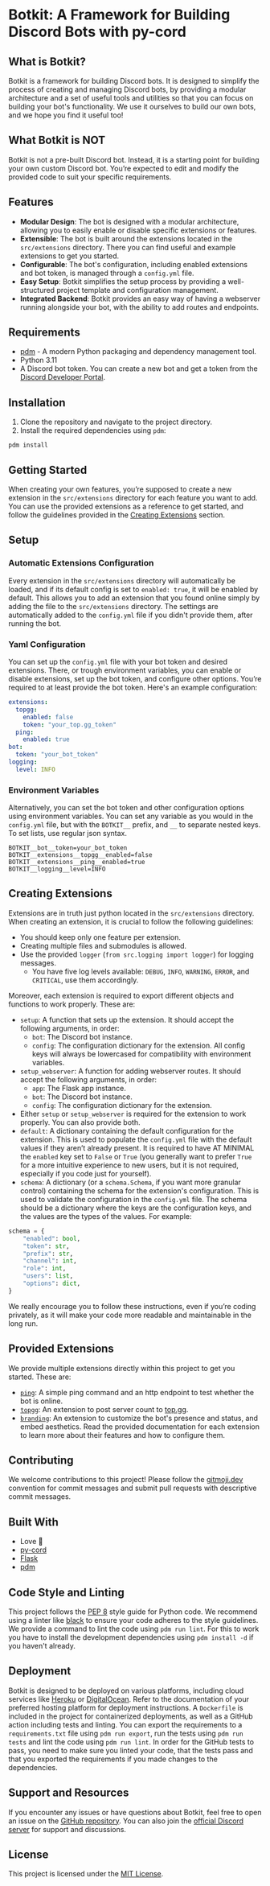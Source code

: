 # Botkit: A Framework for Building Discord Bots with py-cord

## What is Botkit?

Botkit is a framework for building Discord bots.
It is designed to simplify the process of creating and managing Discord bots,
by providing a modular architecture and a set of useful tools and utilities
so that you can focus on building your bot's functionality.
We use it ourselves to build our own bots, and we hope you find it useful too!

## What Botkit is NOT

Botkit is not a pre-built Discord bot. Instead, it is a starting point for building your own custom Discord bot. You’re expected to edit and modify the provided code to suit your specific requirements.

## Features

- **Modular Design**: The bot is designed with a modular architecture, allowing you to easily enable or disable specific extensions or features.
- **Extensible**: The bot is built around the extensions located in the `src/extensions` directory. There you can find useful and example extensions to get you started.
- **Configurable**: The bot's configuration, including enabled extensions and bot token, is managed through a `config.yml` file.
- **Easy Setup**: Botkit simplifies the setup process by providing a well-structured project template and configuration management.
- **Integrated Backend**: Botkit provides an easy way of having a webserver running alongside your bot, with the ability to add routes and endpoints.

## Requirements

- [pdm](https://pdm-project.org/en/latest/) - A modern Python packaging and dependency management tool.
- Python 3.11
- A Discord bot token. You can create a new bot and get a token from the [Discord Developer Portal](https://discord.com/developers/applications).

## Installation

1. Clone the repository and navigate to the project directory.
2. Install the required dependencies using `pdm`:

```
pdm install
```

## Getting Started
When creating your own features, you’re supposed to create a new extension in the `src/extensions` directory for each feature you want to add.
You can use the provided extensions as a reference to get started, and follow the guidelines provided in the [Creating Extensions](#creating-extensions) section.

## Setup

### Automatic Extensions Configuration
Every extension in the `src/extensions` directory will automatically be loaded,
and if its default config is set to `enabled: true`, it will be enabled by default.
This allows you to add an extension that you found online simply by adding the file to the `src/extensions` directory.
The settings are automatically added to the `config.yml` file if you didn't provide them, after running the bot.

### Yaml Configuration
You can set up the `config.yml` file with your bot token and desired extensions. There, or trough environment variables, you can enable or disable extensions, set up the bot token, and configure other options.
You’re required to at least provide the bot token. Here's an example configuration:

```yaml
extensions:
  topgg:
    enabled: false
    token: "your_top.gg_token"
  ping:
    enabled: true
bot:
  token: "your_bot_token"
logging:
  level: INFO
```

### Environment Variables
Alternatively, you can set the bot token and other configuration options using environment variables. You can set any variable as you would in the `config.yml` file, but with the `BOTKIT__` prefix, and `__` to separate nested keys. To set lists, use regular json syntax.
```env
BOTKIT__bot__token=your_bot_token
BOTKIT__extensions__topgg__enabled=false
BOTKIT__extensions__ping__enabled=true
BOTKIT__logging__level=INFO
```

## Creating Extensions

Extensions are in truth just python located in the `src/extensions` directory.
When creating an extension, it is crucial to follow the following guidelines:
- You should keep only one feature per extension.
- Creating multiple files and submodules is allowed.
- Use the provided `logger` (`from src.logging import logger`) for logging messages.
  - You have five log levels available: `DEBUG`, `INFO`, `WARNING`, `ERROR`, and `CRITICAL`, use them accordingly.

Moreover, each extension is required to export different objects and functions to work properly. These are:
- `setup`: A function that sets up the extension. It should accept the following arguments, in order:
  - `bot`: The Discord bot instance.
  - `config`: The configuration dictionary for the extension. All config keys will always be lowercased for compatibility with environment variables.
- `setup_webserver`: A function for adding webserver routes. It should accept the following arguments, in order:
  - `app`: The Flask app instance.
  - `bot`: The Discord bot instance.
  - `config`: The configuration dictionary for the extension.
- Either `setup` or `setup_webserver` is required for the extension to work properly. You can also provide both.
- `default`: A dictionary containing the default configuration for the extension. This is used to populate the `config.yml` file with the default values if they aren’t already present. It is required to have AT MINIMAL the `enabled` key set to `False` or `True` (you generally want to prefer `True` for a more intuitive experience to new users, but it is not required, especially if you code just for yourself).
- `schema`: A dictionary (or a `schema.Schema`, if you want more granular control) containing the schema for the extension's configuration. This is used to validate the configuration in the `config.yml` file. The schema should be a dictionary where the keys are the configuration keys, and the values are the types of the values. For example:
```python
schema = {
    "enabled": bool,
    "token": str,
    "prefix": str,
    "channel": int,
    "role": int,
    "users": list,
    "options": dict,
}
```
We really encourage you to follow these instructions, even if you’re coding privately, as it will make your code more readable and maintainable in the long run.


## Provided Extensions
We provide multiple extensions directly within this project to get you started. These are:
- [`ping`](src/extensions/ping/readme.md): A simple ping command and an http endpoint to test whether the bot is online.
- [`topgg`](src/extensions/topgg/readme.md): An extension to post server count to [top.gg](https://top.gg/).
- [`branding`](src/extensions/branding/readme.md): An extension to customize the bot's presence and status, and embed aesthetics.
Read the provided documentation for each extension to learn more about their features and how to configure them.

## Contributing

We welcome contributions to this project! Please follow the [gitmoji.dev](https://gitmoji.dev) convention for commit messages and submit pull requests with descriptive commit messages.

## Built With

- Love :yellow_heart:
- [py-cord](https://github.com/Pycord-Development/pycord)
- [Flask](https://github.com/pallets/flask)
- [pdm](https://pdm-project.org/en/latest/)

## Code Style and Linting

This project follows the [PEP 8](https://www.python.org/dev/peps/pep-0008/) style guide for Python code. We recommend using a linter like [black](https://github.com/psf/black) to ensure your code adheres to the style guidelines.
We provide a command to lint the code using `pdm run lint`. For this to work you have to install the development dependencies using `pdm install -d` if you haven't already.

## Deployment

Botkit is designed to be deployed on various platforms, including cloud services like [Heroku](https://www.heroku.com/) or [DigitalOcean](https://www.digitalocean.com/). Refer to the documentation of your preferred hosting platform for deployment instructions.
A `Dockerfile` is included in the project for containerized deployments, as well as a GitHub action including tests and linting.
You can export the requirements to a `requirements.txt` file using `pdm run export`, run the tests using `pdm run tests` and lint the code using `pdm run lint`.
In order for the GitHub tests to pass, you need to make sure you linted your code, that the tests pass and that you exported the requirements if you made changes to the dependencies.

## Support and Resources

If you encounter any issues or have questions about Botkit, feel free to open an issue on the [GitHub repository](https://github.com/nicebots-xyz/botkit). You can also join the [official Discord server](https://paill.at/OjTuQ) for support and discussions.

## License

This project is licensed under the [MIT License](LICENSE).
